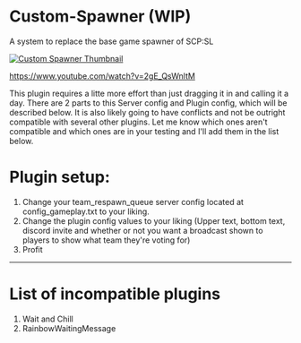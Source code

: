 # Custom-Spawner (WIP)
 A system to replace the base game spawner of SCP:SL
 
[![Custom Spawner Thumbnail](https://img.youtube.com/vi/2gE_QsWnltM/0.jpg)](https://www.youtube.com/watch?v=2gE_QsWnltM)

https://www.youtube.com/watch?v=2gE_QsWnltM

This plugin requires a litte more effort than just dragging it in and calling it a day. There are 2 parts to this Server config and Plugin config, which will be described below. It is also likely going to have conflicts and not be outright compatible with several other plugins. Let me know which ones aren't compatible and which ones are in your testing and I'll add them in the list below.

# Plugin setup:
1. Change your team_respawn_queue server config located at config_gameplay.txt to your liking.
2. Change the plugin config values to your liking (Upper text, bottom text, discord invite and whether or not you want a broadcast shown to players to show what team they're voting for)
3. Profit

-----

# List of incompatible plugins
1. Wait and Chill
2. RainbowWaitingMessage 
